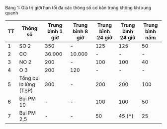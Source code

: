 Bảng 1: Giá trị giới hạn tối đa các thông số cơ bản trong không khí xung quanh

|   TT | Thông số               | Trung bình 1 giờ   | Trung bình 8 giờ   | Trung bình 24 giờ   | Trung bình 24 giờ   | Trung bình năm   |
|------|------------------------|--------------------|--------------------|---------------------|---------------------|------------------|
|    1 | SO 2                   | 350                | -                  | 125                 | 125                 | 50               |
|    2 | CO                     | 30.000             | 10.000             | -                   | -                   | -                |
|    3 | NO 2                   | 200                | -                  | 100                 | 100                 | 40               |
|    4 | O 3                    | 200                | 120                | -                   | -                   | -                |
|    5 | Tổng bụi lơ lửng (TSP) | 300                | -                  | 200                 | 200                 | 100              |
|    6 | Bụi PM 10              | -                  | -                  | 100                 | 100                 | 50               |
|    7 | Bụi PM 2,5             | -                  | -                  | 50                  | 45 (*)              | 25               |